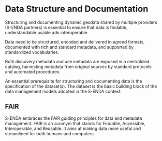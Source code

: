 # Data Structure and Documentation

Structuring and documenting dynamic geodata shared by multiple providers (S-ENDA partners) is essential to ensure that data is findable, understandable usable adn interoperable.

Data need to be structured, encoded and delivered in agreed formats, documented with rich and standard metadata, and supported by standardized vocabularies.

Both discovery metadata and use metadata are exposed in a centralized catalog, harvesting metadata from original sources by standard protocols and automated procedures.

An essential prerequisite for structuring and documenting data is the specification of the dataset(s). The dataset is the basic building block of the data management models adopted in the S-ENDA context.

## FAIR
S-ENDA embraces the FAIR guiding principles for data and metadata management. FAIR is an acronym that stands for Findable, Accessible, Interoperable, and Reusable. It aims at making data more useful and streamlined for both humans and computers.






